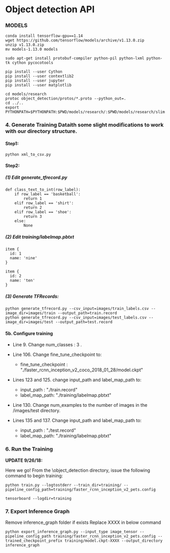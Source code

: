 # Object detection API
### MODELS
```
conda install tensorflow-gpu==1.14
wget https://github.com/tensorflow/models/archive/v1.13.0.zip
unzip v1.13.0.zip 
mv models-1.13.0 models

sudo apt-get install protobuf-compiler python-pil python-lxml python-tk cython pycocotools

pip install --user Cython
pip install --user contextlib2
pip install --user jupyter
pip install --user matplotlib

cd models/research
protoc object_detection/protos/*.proto --python_out=.
cd ../..
export PYTHONPATH=$PYTHONPATH:$PWD/models/research/:$PWD/models/research/slim
```
### 4. Generate Training Dataith some slight modifications to work with our directory structure.

#### Step1: 
```
python xml_to_csv.py
```
#### Step2:
##### (1) Edit generate_tfrecord.py
```
def class_text_to_int(row_label):
    if row_label == 'basketball':
        return 1
    elif row_label == 'shirt':
        return 2
    elif row_label == 'shoe':
        return 3
    else:
        None
```
##### (2) Edit training/labelmap.pbtxt
```
item {
  id: 1
  name: 'nine'
}

item {
  id: 2
  name: 'ten'
}
```

##### (3) Generate TFRecords:
```
python generate_tfrecord.py --csv_input=images/train_labels.csv --image_dir=images/train --output_path=train.record
python generate_tfrecord.py --csv_input=images/test_labels.csv --image_dir=images/test --output_path=test.record
```


#### 5b. Configure training

- Line 9. Change num_classes : 3 .

- Line 106. Change fine_tune_checkpoint to:
  - fine_tune_checkpoint : "./faster_rcnn_inception_v2_coco_2018_01_28/model.ckpt"

- Lines 123 and 125. change input_path and label_map_path to:
  - input_path : "./train.record"
  - label_map_path: "./training/labelmap.pbtxt"

- Line 130. Change num_examples to the number of images in the /images/test directory.

- Lines 135 and 137. Change input_path and label_map_path to:
  - input_path : "./test.record"
  - label_map_path: "./training/labelmap.pbtxt"



### 6. Run the Training
**UPDATE 9/26/18:** 

Here we go! From the \object_detection directory, issue the following command to begin training:
```
python train.py --logtostderr --train_dir=training/ --pipeline_config_path=training/faster_rcnn_inception_v2_pets.config

tensorboard --logdir=training
```

### 7. Export Inference Graph
Remove inference_graph folder if exists
Replace XXXX in below command
```
python export_inference_graph.py --input_type image_tensor --pipeline_config_path training/faster_rcnn_inception_v2_pets.config --trained_checkpoint_prefix training/model.ckpt-XXXX --output_directory inference_graph
```
